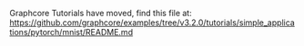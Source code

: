 Graphcore Tutorials have moved, find this file at:
https://github.com/graphcore/examples/tree/v3.2.0/tutorials/simple_applications/pytorch/mnist/README.md
